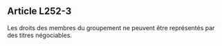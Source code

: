 Article L252-3
----
Les droits des membres du groupement ne peuvent être représentés par des titres
négociables.
